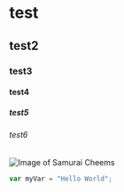 # test
## test2
### test3
#### test4
##### test5
###### test6

![Image of Samurai Cheems](https://github.com/adithyapaib/cheems/blob/master/samuraicheems.png)

``` javascript
var myVar = "Hello World";
```
